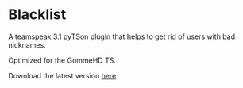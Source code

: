 # Blacklist

A teamspeak 3.1 pyTSon plugin that helps to get rid of users with bad nicknames.

Optimized for the GommeHD TS. 

Download the latest version [here](https://github.com/Metvernichter/pyTSon_ts3_blacklist/releases)
